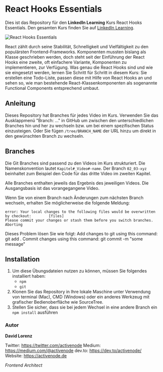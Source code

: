 # React Hooks Essentials

Dies ist das Repository für den **LinkedIn Learning** Kurs React Hooks Essentials. Den gesamten Kurs finden Sie auf [LinkedIn Learning][lil-course-url].

![React Hooks Essentials][lil-thumbnail-url] 

React zählt durch seine Stabilität, Schnelligkeit und Vielfältigkeit zu den populärsten Frontend-Frameworks. Komponenten mussten bislang als Klasse geschrieben werden, doch steht seit der Einführung der React Hooks eine zweite, oft einfachere Variante, Komponenten zu implementieren, zur Verfügung. Was genau die React Hooks sind und wie sie eingesetzt werden, lernen Sie Schritt für Schritt in diesem Kurs: Sie erstellen eine Todo-Liste, passen diese mit Hilfe von React Hooks an und sehen so, wie man bestehende React-Klassenkomponenten als sogenannte Functional Components entsprechend umbaut.

## Anleitung

Dieses Repository hat Branches für jedes Video im Kurs. Verwenden Sie das Ausklappmenü "Branch: ..." in GitHub um zwischen den unterschiedlichen Branches hin und her zu wechseln bzw. um bei einem spezifischen Status einzusteigen. Oder Sie fügen `/tree/BRANCH_NAME` der URL hinzu um direkt in den gewünschten Branch zu wechseln.

## Branches

Die Git Branches sind passend zu den Videos im Kurs strukturiert. Die Namenskonvention lautet `Kapitel#_Video#-name`. Der Branch `02_03-xyz` beinhaltet zum Beispiel den Code für das dritte Video im zweiten Kapitel. 

Alle Branches enthalten jeweils das Ergebnis des jeweiligen Videos. Die Ausgangsbasis ist das vorangegangene Video.

Wenn Sie von einem Branch nach Änderungen zum nächsten Branch wechseln, erhalten Sie möglicherweise die folgende Meldung:

```
error: Your local changes to the following files would be overwritten by checkout:        [files]
Please commit your changes or stash them before you switch branches.
Aborting
```

Dieses Problem lösen Sie wie folgt:
    Add changes to git using this command: git add .
    Commit changes using this command: git commit -m "some message"

## Installation

1. Um diese Übungsdateien nutzen zu können, müssen Sie folgendes installiert haben:
   - `npm`
   - `git` 
2. Klonen Sie das Repository in Ihre lokale Maschine unter Verwendung von terminal (Mac), CMD (Windows) oder ein anderes Werkzeug mit grafischer Bedienoberfläche wie SourceTree.
3. Stellen Sie sicher, dass sie bei jedem Wechsel in eine andere Branch ein `npm install` ausführen

### Autor

**David Lorenz**

Twitter: https://twitter.com/activenode
Medium: https://medium.com/@activenode
dev.to: https://dev.to/activenode/
Website: https://activenode.de 

_Frontend Architect_

[lil-course-url]: https://www.linkedin.com/learning/react-hooks-grundkurs
[lil-thumbnail-url]: https://media-exp1.licdn.com/dms/image/C4D0DAQFF1degqov-AQ/learning-public-crop_675_1200/0/1639377441096?e=1646964000&v=beta&t=sE98nthBD-4IOOLnIbzUcUaa58ce4W0THAQlSZ8urxM
